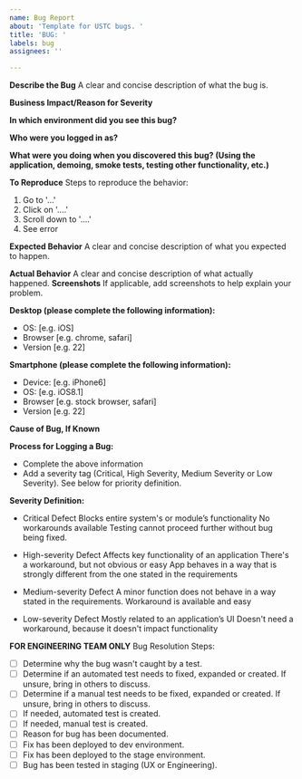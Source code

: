 ```yaml
---
name: Bug Report
about: 'Template for USTC bugs. '
title: 'BUG: '
labels: bug
assignees: ''

---
```


**Describe the Bug**
A clear and concise description of what the bug is.

**Business Impact/Reason for Severity**

**In which environment did you see this bug?**

**Who were you logged in as?**

**What were you doing when you discovered this bug? (Using the application, demoing, smoke tests, testing other functionality, etc.)**

**To Reproduce**
Steps to reproduce the behavior:
1. Go to '...'
2. Click on '....'
3. Scroll down to '....'
4. See error

**Expected Behavior**
A clear and concise description of what you expected to happen.

**Actual Behavior**
A clear and concise description of what actually happened.
**Screenshots**
If applicable, add screenshots to help explain your problem.

**Desktop (please complete the following information):**
 - OS: [e.g. iOS]
 - Browser [e.g. chrome, safari]
 - Version [e.g. 22]

**Smartphone (please complete the following information):**
 - Device: [e.g. iPhone6]
 - OS: [e.g. iOS8.1]
 - Browser [e.g. stock browser, safari]
 - Version [e.g. 22]

**Cause of Bug, If Known**


**Process for Logging a Bug:**
* Complete the above information
* Add a severity tag (Critical, High Severity, Medium Severity or Low Severity). See below for priority definition. 

**Severity Definition:**
* Critical Defect
Blocks entire system's or module’s functionality
No workarounds available
Testing cannot proceed further without bug being fixed.

* High-severity Defect
Affects key functionality of an application
There's a workaround, but not obvious or easy
App behaves in a way that is strongly different from the one stated in the requirements

* Medium-severity Defect
A minor function does not behave in a way stated in the requirements.
Workaround is available and easy

* Low-severity Defect
Mostly related to an application’s UI
Doesn't need a workaround, because it doesn't impact functionality

**FOR ENGINEERING TEAM ONLY**
Bug Resolution Steps:
 - [ ] Determine why the bug wasn't caught by a test. 
 - [ ] Determine if an automated test needs to fixed, expanded or created. If unsure, bring in others to discuss.
 - [ ] Determine if a manual test needs to be fixed, expanded or created. If unsure, bring in others to discuss.
 - [ ] If needed, automated test is created.
 - [ ] If needed, manual test is created.
 - [ ] Reason for bug has been documented.
 - [ ] Fix has been deployed to dev environment.
 - [ ] Fix has been deployed to the stage environment.
 - [ ] Bug has been tested in staging (UX or Engineering).
